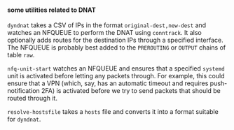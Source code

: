 #### some utilities related to DNAT

`dyndnat` takes a CSV of IPs in the format `original-dest,new-dest` and watches an NFQUEUE to perform the DNAT using `conntrack`. It also optionally adds routes for the destination IPs through a specified interface. The NFQUEUE is probably best added to the `PREROUTING` or `OUTPUT` chains of table `raw`.

`nfq-unit-start` watches an NFQUEUE and ensures that a specified `systemd` unit is activated before letting any packets through. For example, this could ensure that a VPN (which, say, has an automatic timeout and requires push-notification 2FA) is activated before we try to send packets that should be routed through it.

`resolve-hostsfile` takes a `hosts` file and converts it into a format suitable for `dyndnat`.
